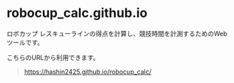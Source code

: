 # robocup_calc.github.io
ロボカップ レスキューラインの得点を計算し、競技時間を計測するためのWebツールです。


こちらのURLから利用できます。
> https://hashin2425.github.io/robocup_calc/

